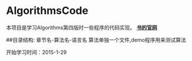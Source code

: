 # AlgorithmsCode

本项目是学习Algorithms第四版时一些程序的代码实现。
   **[书的官网](http://algs4.cs.princeton.edu/home/)**

##目录结构:
    章节名-算法名-语言名
    算法单独一个文件,demo程序用来测试算法

开始学习时间：2015-1-29
